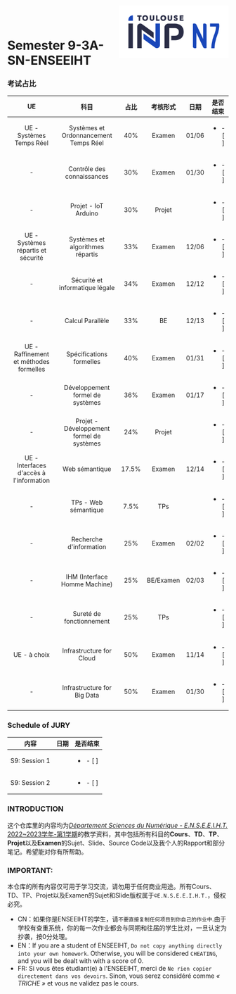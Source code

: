 <div class="logo"><img src="logo.png" width="250px" align="right"></div>
<br>
<br>

# Semester 9-3A-SN-ENSEEIHT

### 考试占比
|UE|科目|占比|考核形式|日期|是否结束|
|:----:|:----:|:----:|:----:|:----:|:----:|
|UE - Systèmes Temps Réel|Systèmes et Ordonnancement Temps Réel|40%|Examen|01/06|<ul><li>- [ ] </li></ul>|
|-|Contrôle des connaissances|30%|Examen|01/30|<ul><li>- [ ] </li></ul>|
|-|Projet - IoT Arduino |30%|Projet||<ul><li>- [ ] </li></ul>|
|UE - Systèmes répartis et sécurité|Systèmes et algorithmes répartis|33%|Examen|12/06|<ul><li>- [ ] </li></ul>|
|-|Sécurité et informatique légale|34%|Examen|12/12|<ul><li>- [ ] </li></ul>|
|-|Calcul Parallèle|33%|BE|12/13|<ul><li>- [ ] </li></ul>|
|UE - Raffinement et méthodes formelles|Spécifications formelles|40%|Examen|01/31|<ul><li>- [ ] </li></ul>|
|-|Développement formel de systèmes|36%|Examen|01/17|<ul><li>- [ ] </li></ul>|
|-|Projet - Développement formel de systèmes|24%|Projet||<ul><li>- [ ] </li></ul>|
|UE - Interfaces d'accès à l'information|Web sémantique|17.5%|Examen|12/14|<ul><li>- [ ] </li></ul>|
|-|TPs - Web sémantique|7.5%|TPs||<ul><li>- [ ] </li></ul>|
|-|Recherche d'information|25%|Examen|02/02|<ul><li>- [ ] </li></ul>|
|-|IHM (Interface Homme Machine)|25%|BE/Examen|02/03|<ul><li>- [ ] </li></ul>|
|-|Sureté de fonctionnement|25%|TPs||<ul><li>- [ ] </li></ul>|
|UE - à choix|Infrastructure for Cloud|50%|Examen|11/14|<ul><li>- [ ] </li></ul>|
|-|Infrastructure for Big Data|50%|Examen|01/30|<ul><li>- [ ] </li></ul>|

### Schedule of JURY
|内容|日期|是否结束|
|:----:|:----:|:----:|
|S9: Session 1||<ul><li>- [ ] </li></ul>|
|S9: Session 2||<ul><li>- [ ] </li></ul>|

### INTRODUCTION
这个仓库里的内容均为[*Département Sciences du Numérique - E.N.S.E.E.I.H.T.* 2022~2023学年-第1学期](http://formations.enseeiht.fr/fr/offre-de-formations/diplome-d-ingenieur-FC_DI/diplome-D/ingenieur-enseeiht-informatique-et-telecommunications-program-n7i5-171/ingenieur-enseeiht-informatique-et-telecommunications-3eme-annee-subprogram-n7i53-181.html)的教学资料，其中包括所有科目的**Cours**、**TD**、**TP**、**Projet**以及**Examen**的Sujet、Slide、Source Code以及我个人的Rapport和部分笔记。希望能对你有所帮助。


### IMPORTANT: 

本仓库的所有内容仅可用于学习交流，请勿用于任何商业用途。所有Cours、TD、TP、Projet以及Examen的Sujet和Slide版权属于`©E.N.S.E.E.I.H.T.`，侵权必究。
  * CN：如果你是ENSEEIHT的学生，请`不要直接复制任何项目到你自己的作业中`.由于学校有查重系统，你的每一次作业都会与同期和往届的学生比对，一旦认定为抄袭，按0分处理。
  * EN：If you are a student of ENSEEIHT, `Do not copy anything directly into your own homework`. Otherwise, you will be considered `CHEATING`, and you will be dealt with with a score of 0.
  * FR: Si vous êtes étudiant(e) à l'ENSEEIHT, merci de `Ne rien copier directement dans vos devoirs`. Sinon, vous serez considéré comme *« TRICHE »* et vous ne validez pas le cours.

